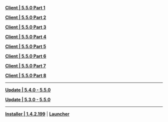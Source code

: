 **[Client | 5.5.0  Part 1](https://autopatchhk.yuanshen.com/client_app/download/pc_zip/20250314110016_HcIQuDGRmsbByeAE/GenshinImpact_5.5.0.zip.001)**

**[Client | 5.5.0  Part 2](https://autopatchhk.yuanshen.com/client_app/download/pc_zip/20250314110016_HcIQuDGRmsbByeAE/GenshinImpact_5.5.0.zip.002)**

**[Client | 5.5.0  Part 3](https://autopatchhk.yuanshen.com/client_app/download/pc_zip/20250314110016_HcIQuDGRmsbByeAE/GenshinImpact_5.5.0.zip.003)**

**[Client | 5.5.0  Part 4](https://autopatchhk.yuanshen.com/client_app/download/pc_zip/20250314110016_HcIQuDGRmsbByeAE/GenshinImpact_5.5.0.zip.004)**

**[Client | 5.5.0  Part 5](https://autopatchhk.yuanshen.com/client_app/download/pc_zip/20250314110016_HcIQuDGRmsbByeAE/GenshinImpact_5.5.0.zip.005)**

**[Client | 5.5.0  Part 6](https://autopatchhk.yuanshen.com/client_app/download/pc_zip/20250314110016_HcIQuDGRmsbByeAE/GenshinImpact_5.5.0.zip.006)**

**[Client | 5.5.0  Part 7](https://autopatchhk.yuanshen.com/client_app/download/pc_zip/20250314110016_HcIQuDGRmsbByeAE/GenshinImpact_5.5.0.zip.007)**

**[Client | 5.5.0  Part 8](https://autopatchhk.yuanshen.com/client_app/download/pc_zip/20250314110016_HcIQuDGRmsbByeAE/GenshinImpact_5.5.0.zip.008)**

---

**[Update | 5.4.0 - 5.5.0](https://autopatchhk.yuanshen.com/client_app/update/hk4e_global/game_5.4.0_5.5.0_hdiff_IlvHovyEdpXnwiCH.zip)**

**[Update | 5.3.0 - 5.5.0](https://autopatchhk.yuanshen.com/client_app/update/hk4e_global/game_5.3.0_5.5.0_hdiff_hLjncNZamXTtcKKo.zip)**

---

**[Installer | 1.4.2.199](https://download-porter.hoyoverse.com/download-porter/2025/01/02/GenshinImpact_install_202412201651.exe)** | **[Launcher](https://hyp-webstatic.hoyoverse.com/hyp-client/VYTpXlbWo8_1.4.2.199_1_1_cps_hyp_global_VYTpXlbWo8_16hoyoverse_202501021059_SZcFGlVM.zip)**
